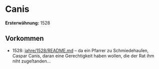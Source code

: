 # Canis

**Ersterwähnung:** 1528

## Vorkommen
- 1528: [jahre/1528/README.md](../jahre/1528/README.md) – da ein Pfarrer zu
Schmiedehauſen, Caspar Canis, daran eine Gerechtigkeit
haben wollen, die der Rat ihm niht zugeſtanden...
